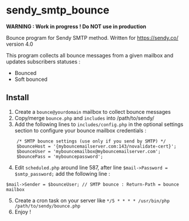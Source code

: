 # sendy_smtp_bounce

**WARNING : Work in progress ! Do NOT use in production**

Bounce program for Sendy SMTP method.
Written for https://sendy.co/ version 4.0

This program collects all bounce messages from a given mailbox and updates subscribers statuses :

- Bounced
- Soft bounced

## Install

1. Create a `bounce@yourdomain` mailbox to collect bounce messages
2. Copy/merge `bounce.php` and `includes` into /path/to/sendy/
3. Add the following lines to `includes/config.php` in the optional settings section
to configure your bounce mailbox credentials :
```
	/* SMTP bounce settings (use only if you send by SMTP) */
	$bounceHost = '{mybouncemailserver.com:143/novalidate-cert}';
	$bounceUser = 'mybouncemailbox@mybouncemailserver.com';
	$bouncePass = 'mybouncepassword';
```
4. Edit `scheduled.php` around line 587, after line `$mail->Password = $smtp_password;`
add the following line :

`$mail->Sender = $bounceUser; // SMTP bounce : Return-Path = bounce mailbox`

5. Create a cron task on your server like `*/5 * * * * /usr/bin/php /path/to/sendy/bounce.php`
6. Enjoy !
